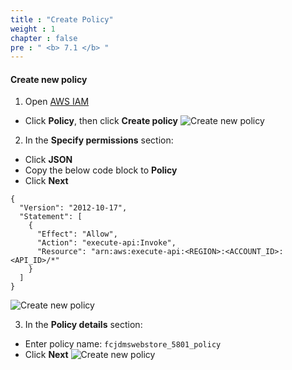 ```yaml
---
title : "Create Policy"
weight : 1
chapter : false
pre : " <b> 7.1 </b> "
---
```



#### Create new policy
1. Open [AWS IAM](https://console.aws.amazon.com/iam) 
 + Click **Policy**, then click **Create policy**
![Create new policy](/images/7.configiam/001-configiam.png)

2. In the **Specify permissions** section:
 + Click **JSON**
 + Copy the below code block to **Policy**
 + Click **Next**
```
{
  "Version": "2012-10-17",
  "Statement": [
    {
      "Effect": "Allow",
      "Action": "execute-api:Invoke",
      "Resource": "arn:aws:execute-api:<REGION>:<ACCOUNT_ID>:<API_ID>/*"
    }
  ]
}

```
![Create new policy](/images/7.configiam/002-configiam.png)

3. In the **Policy details** section:
 + Enter policy name: `fcjdmswebstore_5801_policy`
 + Click **Next**
![Create new policy](/images/7.configiam/003-configiam.png)

